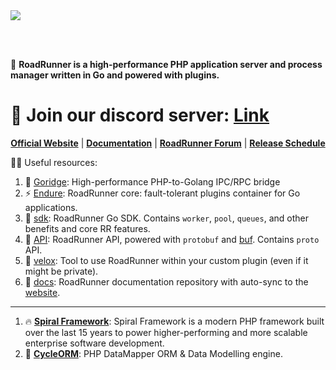 <a href="https://roadrunner.dev" target="_blank">
  <picture>
    <source media="(prefers-color-scheme: dark)" srcset="https://user-images.githubusercontent.com/7326800/205905278-3899e2c8-5c15-4347-820b-a8ea4c5ba2d7.png">
    <img align="center" src="https://user-images.githubusercontent.com/796136/50286124-6f7f3780-046f-11e9-9f45-e8fedd4f786d.png">
  </picture>
</a>

<br><br/>

🙋‍ **RoadRunner is a high-performance PHP application server and process manager written in Go and powered with plugins.**   

# 💬 Join our discord server: [Link](https://discord.gg/spiralphp) 

<p align="center">
	<a href="https://roadrunner.dev/"><b>Official Website</b></a> |
	<a href="https://roadrunner.dev/docs"><b>Documentation</b></a> |
    <a href="https://forum.roadrunner.dev"><b>RoadRunner Forum</b></a> |
    <a href="https://github.com/orgs/roadrunner-server/projects/1"><b>Release Schedule</b></a>
</p>

👩‍💻 Useful resources:
1. 🧙 [Goridge](https://github.com/roadrunner-server/goridge): High-performance PHP-to-Golang IPC/RPC bridge
2. ⚡ [Endure](https://github.com/roadrunner-server/endure): RoadRunner core: fault-tolerant plugins container for Go applications.
3. 🤖 [sdk](https://github.com/roadrunner-server/sdk): RoadRunner Go SDK. Contains `worker`, `pool`, `queues`, and other benefits and core RR features.
4. 🔌 [API](https://github.com/roadrunner-server/api): RoadRunner API, powered with `protobuf` and [buf](https://buf.build/). Contains `proto` API.
5. 🧱 [velox](https://github.com/roadrunner-server/velox): Tool to use RoadRunner within your custom plugin (even if it might be private).
6. 📖 [docs](https://github.com/roadrunner-server/roadrunner-docs): RoadRunner documentation repository with auto-sync to the [website](https://roadrunner.dev).

---

1. 🔥 **[Spiral Framework](https://spiral.dev/)**: Spiral Framework is a modern PHP framework built over the last 15 years to power higher-performing and more scalable enterprise software development.
2. 🚀 **[CycleORM](https://cycle-orm.dev/)**: PHP DataMapper ORM & Data Modelling engine.

